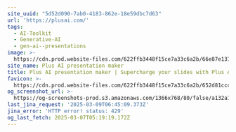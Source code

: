 ```yaml
---
site_uuid: "5d52d090-7ab0-4183-862e-18e59dbc7d63"
url: 'https://plusai.com/'
tags:
  - AI-Toolkit
  - Generative-AI
  - gen-ai--presentations
image: >-
  https://cdn.prod.website-files.com/622ffb3448f15ce7a33c6a2b/66e87e13710938ddde0670c1_og%20-%20Plus%20AI%20presentation%20maker%20(1).avif
site_name: Plus AI presentation maker
title: Plus AI presentation maker | Supercharge your slides with Plus AI
favicon: >-
  https://cdn.prod.website-files.com/622ffb3448f15ce7a33c6a2b/652d81ccc31a7d50861db0ef_plus_favicon.ico
og_screenshot_url: >-
  https://og-screenshots-prod.s3.amazonaws.com/1366x768/80/false/a132a1b74c5d05d74f9cda5d53c29b2536c0fe47d9e6d7cd4ff11015ff828561.jpeg
last_jina_request: '2025-03-09T06:45:09.373Z'
jina_error: 'HTTP error! status: 429'
og_last_fetch: 2025-03-07T05:19:19.172Z
---
```


